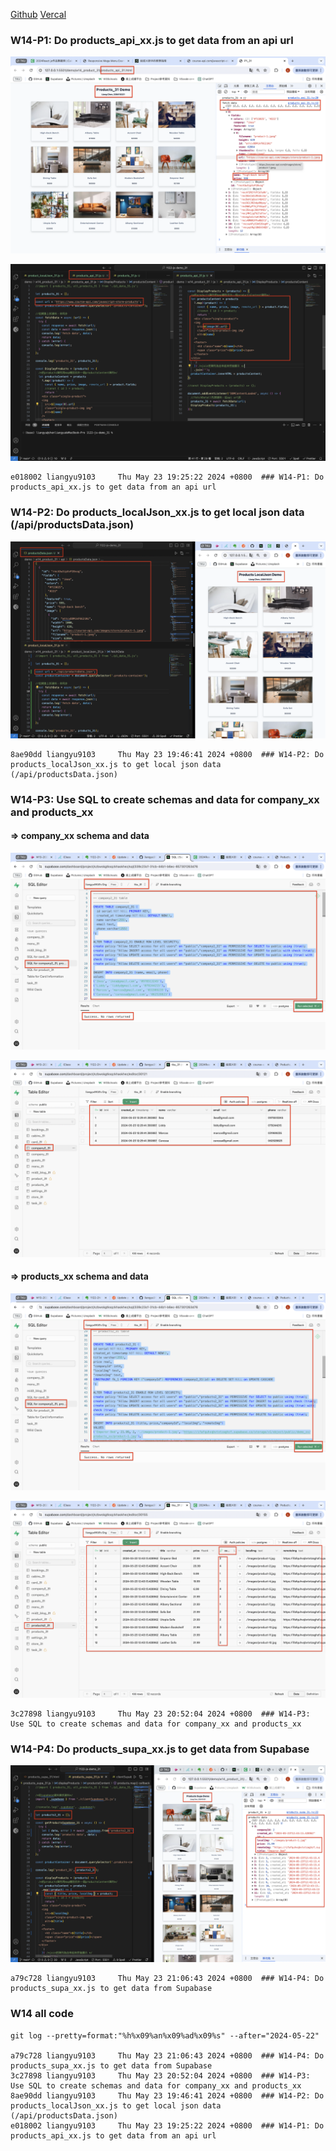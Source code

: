 [Github](https://github.com/liangyu9103/1122-js-demo_31.git)
[Vercal](https://vercel.com/liangyu9103s-projects/1122-js-demo-31)

### W14-P1: Do products_api_xx.js to get data from an api url

![](w14-p1-1.png)

![](w14-p1-2.png)

```
e018002 liangyu9103     Thu May 23 19:25:22 2024 +0800  ### W14-P1: Do products_api_xx.js to get data from an api url
```

### W14-P2: Do products_localJson_xx.js to get local json data (/api/productsData.json)

![](w14-p2.png)

```
8ae90dd liangyu9103     Thu May 23 19:46:41 2024 +0800  ### W14-P2: Do products_localJson_xx.js to get local json data (/api/productsData.json)
```

### W14-P3: Use SQL to create schemas and data for company_xx and products_xx

#### => company_xx schema and data

![](w14-p3-1.png)

![](w14-p3-2.png)

#### => products_xx schema and data

![](w14-p3-3.png)

![](w14-p3-4.png)

```
3c27898 liangyu9103     Thu May 23 20:52:04 2024 +0800  ### W14-P3: Use SQL to create schemas and data for company_xx and products_xx
```

### W14-P4: Do products_supa_xx.js to get data from Supabase

![](w14-p4.png)

```
a79c728 liangyu9103     Thu May 23 21:06:43 2024 +0800  ### W14-P4: Do products_supa_xx.js to get data from Supabase
```

### W14 all code

```
git log --pretty=format:"%h%x09%an%x09%ad%x09%s" --after="2024-05-22"

a79c728 liangyu9103     Thu May 23 21:06:43 2024 +0800  ### W14-P4: Do products_supa_xx.js to get data from Supabase
3c27898 liangyu9103     Thu May 23 20:52:04 2024 +0800  ### W14-P3: Use SQL to create schemas and data for company_xx and products_xx
8ae90dd liangyu9103     Thu May 23 19:46:41 2024 +0800  ### W14-P2: Do products_localJson_xx.js to get local json data (/api/productsData.json)
e018002 liangyu9103     Thu May 23 19:25:22 2024 +0800  ### W14-P1: Do products_api_xx.js to get data from an api url
```
